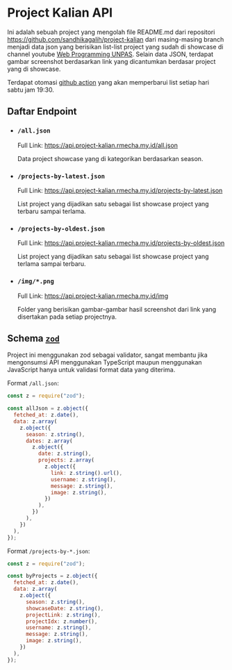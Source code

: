 # Project Kalian API

Ini adalah sebuah project yang mengolah file README.md dari repositori https://github.com/sandhikagalih/project-kalian dari masing-masing branch menjadi data json yang berisikan list-list project yang sudah di showcase di channel youtube [Web Programming UNPAS](https://www.youtube.com/@sandhikagalihWPU/streams). Selain data JSON, terdapat gambar screenshot berdasarkan link yang dicantumkan berdasar project yang di showcase.

Terdapat otomasi [github action](./.github/workflows/scraper.yml) yang akan memperbarui list setiap hari sabtu jam 19:30.

## Daftar Endpoint

- ### `/all.json`

  Full Link: https://api.project-kalian.rmecha.my.id/all.json

  Data project showcase yang di kategorikan berdasarkan season.

- ### `/projects-by-latest.json`

  Full Link: https://api.project-kalian.rmecha.my.id/projects-by-latest.json

  List project yang dijadikan satu sebagai list showcase project yang terbaru sampai terlama.

- ### `/projects-by-oldest.json`

  Full Link: https://api.project-kalian.rmecha.my.id/projects-by-oldest.json

  List project yang dijadikan satu sebagai list showcase project yang terlama sampai terbaru.

- ### `/img/*.png`

  Full Link: https://api.project-kalian.rmecha.my.id/img

  Folder yang berisikan gambar-gambar hasil screenshot dari link yang disertakan pada setiap projectnya.

## Schema [`zod`](https://zod.dev/)

Project ini menggunakan zod sebagai validator, sangat membantu jika mengonsumsi API menggunakan TypeScript maupun menggunakan JavaScript hanya untuk validasi format data yang diterima.

Format `/all.json`:

```js
const z = require("zod");

const allJson = z.object({
  fetched_at: z.date(),
  data: z.array(
    z.object({
      season: z.string(),
      dates: z.array(
        z.object({
          date: z.string(),
          projects: z.array(
            z.object({
              link: z.string().url(),
              username: z.string(),
              message: z.string(),
              image: z.string(),
            })
          ),
        })
      ),
    })
  ),
});
```

Format `/projects-by-*.json`:

```js
const z = require("zod");

const byProjects = z.object({
  fetched_at: z.date(),
  data: z.array(
    z.object({
      season: z.string(),
      showcaseDate: z.string(),
      projectLink: z.string(),
      projectIdx: z.number(),
      username: z.string(),
      message: z.string(),
      image: z.string(),
    })
  ),
});
```
